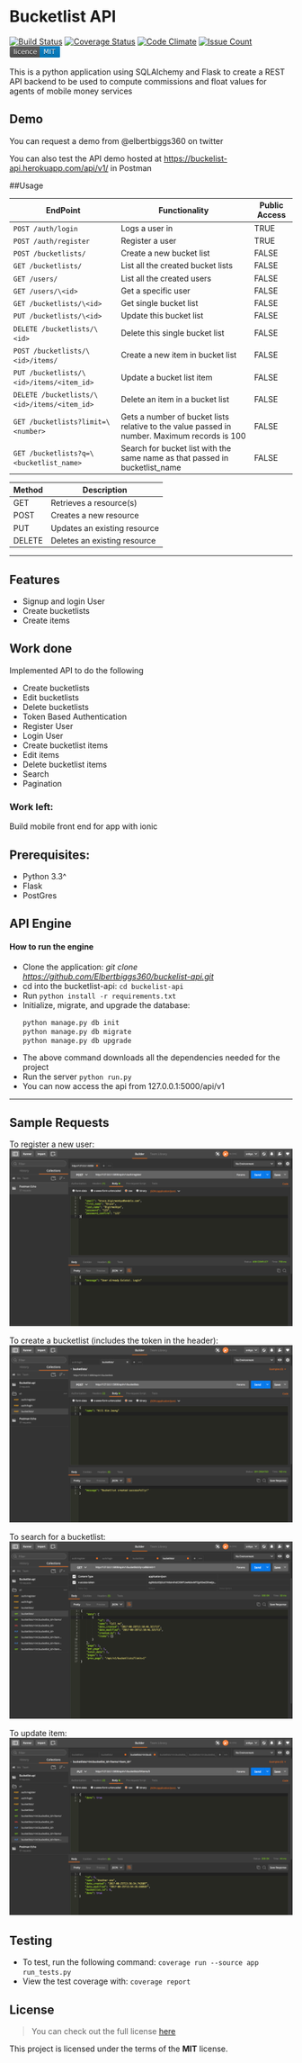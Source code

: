 # Bucketlist API

[![Build Status](https://travis-ci.org/Elbertbiggs360/buckelist-api.svg?branch=master)](https://travis-ci.org/Elbertbiggs360/buckelist-api)
[![Coverage Status](https://coveralls.io/repos/github/Elbertbiggs360/buckelist-api/badge.svg?branch=master)](https://coveralls.io/github/Elbertbiggs360/buckelist-api?branch=master)
[![Code Climate](https://codeclimate.com/github/Elbertbiggs360/buckelist-api/badges/gpa.svg)](https://codeclimate.com/github/Elbertbiggs360/buckelist-api)
[![Issue Count](https://codeclimate.com/github/Elbertbiggs360/buckelist-api/badges/issue_count.svg)](https://codeclimate.com/github/Elbertbiggs360/buckelist-api)
![MIT License](https://github.com/Elbertbiggs360/buckelist-api/blob/master/mit.png)

This is a python application using SQLAlchemy and Flask 
to create a REST API backend to be used to compute commissions and float values
for agents of mobile money services

## Demo
You can request a demo from @elbertbiggs360 on twitter

You can also test the API demo hosted at https://buckelist-api.herokuapp.com/api/v1/ in Postman

##Usage

| EndPoint | Functionality | Public Access |
| -------- | ------------- | ------------- |
| `POST /auth/login`| Logs a user in | TRUE |
| `POST /auth/register`| Register a user | TRUE |
| `POST /bucketlists/`| Create a new bucket list | FALSE |
| `GET /bucketlists/`| List all the created bucket lists | FALSE |
| `GET /users/`| List all the created users | FALSE |
| `GET /users/\<id>`| Get a specific user | FALSE |
| `GET /bucketlists/\<id>`| Get single bucket list | FALSE |
| `PUT /bucketlists/\<id>`| Update this bucket list | FALSE |
| `DELETE /bucketlists/\<id>`| Delete this single bucket list | FALSE |
| `POST /bucketlists/\<id>/items/`| Create a new item in bucket list | FALSE |
| `PUT /bucketlists/\<id>/items/<item_id>`| Update a bucket list item | FALSE |
| `DELETE /bucketlists/\<id>/items/<item_id>`| Delete an item in a bucket list | FALSE |
| `GET /bucketlists?limit=\<number>`| Gets a number of bucket lists relative to the value passed in number. Maximum records is 100 | FALSE |
| `GET /bucketlists?q=\<bucketlist_name>`| Search for bucket list with the same name as that passed in bucketlist_name | FALSE |

| Method | Description |
|------- | ----------- |
| GET | Retrieves a resource(s) |
| POST | Creates a new resource |
| PUT | Updates an existing resource |
| DELETE | Deletes an existing resource |

---

## Features
- Signup and login User
- Create bucketlists
- Create items

## Work done
Implemented API to do the following
* Create bucketlists
* Edit bucketlists
* Delete bucketlists
* Token Based Authentication
* Register User
* Login User
* Create bucketlist items
* Edit items
* Delete bucketlist items
* Search
* Pagination

### Work left:
Build mobile front end for app with ionic

## Prerequisites:
* Python 3.3^
* Flask
* PostGres

## API Engine

#### How to run the engine
* Clone the application: *git clone https://github.com/Elbertbiggs360/buckelist-api.git*
* cd into the bucketlist-api: `cd buckelist-api`
* Run `python install -r requirements.txt`
* Initialize, migrate, and upgrade the database:
    ```
    python manage.py db init
    python manage.py db migrate
    python manage.py db upgrade
    ```
* The above command downloads all the dependencies needed for the project
* Run the server `python run.py`
* You can now access the api from 127.0.0.1:5000/api/v1

---

## Sample Requests

To register a new user:
![User Registration](https://github.com/elbertbiggs360/buckelist-api/blob/master/assets/screenshots/register.png)

To create a bucketlist (includes the token in the header):
![User Login](https://github.com/elbertbiggs360/buckelist-api/blob/master/assets/screenshots/create_bucketlist.png)

To search for a bucketlist:
![Searching for a bucketlist](https://github.com/elbertbiggs360/buckelist-api/blob/master/assets/screenshots/search.png)

To update item:
![Updating an item](https://github.com/elbertbiggs360/buckelist-api/blob/master/assets/screenshots/update_item.png)

## Testing
- To test, run the following command: ```coverage run --source app run_tests.py```
- View the test coverage with: ``` coverage report ```

## License
>You can check out the full license [here](https://github.com/Elbertbiggs360/buckelist-api/blob/master/LICENSE)

This project is licensed under the terms of the **MIT** license.